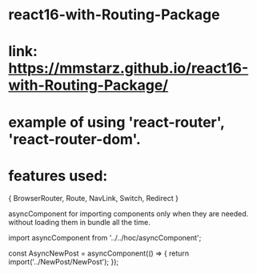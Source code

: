 # react16-with-Routing-Package
# link: https://mmstarz.github.io/react16-with-Routing-Package/
# example of using 'react-router', 'react-router-dom'.
# features used:
{ BrowserRouter, Route, NavLink, Switch, Redirect }

asyncComponent for importing components only when they are needed.
without loading them in bundle all the time.


import asyncComponent from '../../hoc/asyncComponent';

const AsyncNewPost = asyncComponent(() => {
    return import('../NewPost/NewPost');
});
